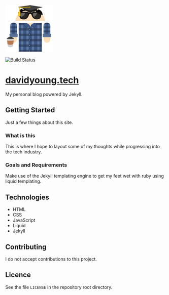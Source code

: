 <img style="display: inline-block" src="./images/small.jpg" data-canonical-src="./images/small.jpg" width="150" />

[![Build Status](https://travis-ci.org/dayvidwhy/blog.svg?branch=develop)](https://travis-ci.org/dayvidwhy/blog)

# [davidyoung.tech](http://davidyoung.tech)
My personal blog powered by Jekyll.

## Getting Started
Just a few things about this site.

### What is this
This is where I hope to layout some of my thoughts while progressing into the tech industry.

### Goals and Requirements
Make use of the Jekyll templating engine to get my feet wet with ruby using liquid templating.

## Technologies
* HTML
* CSS
* JavaScript
* Liquid
* Jekyll

## Contributing
I do not accept contributions to this project.

## Licence
See the file `LICENSE` in the repository root directory.
